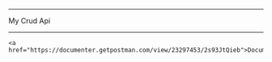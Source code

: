 ***
My Crud Api
***
```
<a href="https://documenter.getpostman.com/view/23297453/2s93JtQieb">Documentation</a>
```